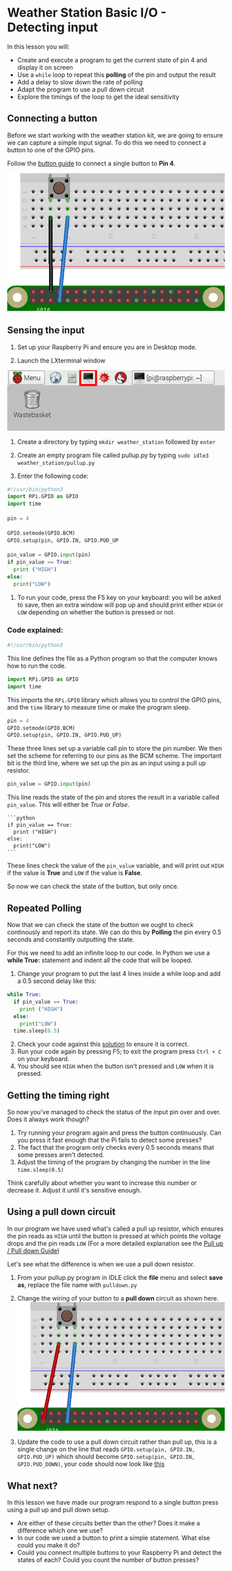 # Weather Station Basic I/O - Detecting input 

In this lesson you will:

- Create and execute a program to get the current state of pin 4 and display it on screen
- Use a `while` loop to repeat this **polling** of the pin and output the result
- Add a delay to slow down the rate of polling
- Adapt the program to use a pull down circuit
- Explore the timings of the loop to get the ideal sensitivity

## Connecting a button
Before we start working with the weather station kit, we are going to ensure we can capture a simple input signal. To do this we need to connect a button to one of the GPIO pins.

 Follow the [button guide](http://raspberrypi.org/guides/gpio/button.md) to connect a single button to **Pin 4**.

![Pull up wires](images/pull_up_wire.png)

## Sensing the input

1. Set up your Raspberry Pi and ensure you are in Desktop mode.

1. Launch the LXterminal window

  ![LX Terminal](images/lxterminal.png)

1. Create a directory by typing `mkdir weather_station` followed by `enter`

1. Create an empty program file called pullup.py by typing `sudo idle3 weather_station/pullup.py`

1. Enter the following code:

 ```python
 #!/usr/bin/python3
 import RPi.GPIO as GPIO
 import time

 pin = 4

 GPIO.setmode(GPIO.BCM)
 GPIO.setup(pin, GPIO.IN, GPIO.PUD_UP

 pin_value = GPIO.input(pin)
 if pin_value == True:
   print ("HIGH")
 else:
   print("LOW")
 ```

1. To run your code, press the F5 key on your keyboard: you will be asked to save, then an extra window will pop up and should print either `HIGH` or `LOW` depending on whether the button is pressed or not.

### Code explained:

  ```python
  #!/usr/bin/python3
  ```

This line defines the file as a Python program so that the computer knows how to run the code.

  ```python
  import RPi.GPIO as GPIO
  import time
  ```

This imports the `RPi.GPIO` library which allows you to control the GPIO pins, and the `time` library to measure time or make the program sleep.

  ```python
  pin = 4
  GPIO.setmode(GPIO.BCM)
  GPIO.setup(pin, GPIO.IN, GPIO.PUD_UP)
  ```

These three lines set up a variable call pin to store the pin number. We then set the scheme for referring to our pins as the BCM scheme. The important bit is the third line, where we set up the pin as an input using a pull up resistor.

   ```python
   pin_value = GPIO.input(pin)
   ```

This line reads the state of the pin and stores the result in a variable called `pin_value`. This will either be *True* or *False*.

    ```python
    if pin_value == True:
      print ("HIGH")
    else:
      print("LOW")
    ```

These lines check the value of the `pin_value` variable, and will print out `HIGH` if the value is **True** and `LOW` if the value is **False**.

So now we can check the state of the button, but only once.

## Repeated Polling
Now that we can check the state of the button we ought to check continously and report its state. We can do this by **Polling** the pin every 0.5 seconds and constantly outputting the state.

For this we need to add an infinite loop to our code. In Python we use a **while True:** statement and indent all the code that will be looped.

1. Change your program to put the last 4 lines inside a while loop and add a 0.5 second delay like this:

 ```python
 while True:
   if pin_value == True:
     print ("HIGH")
   else:
     print("LOW")
   time.sleep(0.5)
 ```
2. Check your code against this [solution](code/pullup.py) to ensure it is correct.
3. Run your code again by pressing F5; to exit the program press `Ctrl + C` on your keyboard.
4. You should see `HIGH` when the button isn't pressed and `LOW` when it is pressed.

## Getting the timing right

So now you've managed to check the status of the input pin over and over. Does it always work though?

1. Try running your program again and press the button continuously. Can you press it fast enough that the Pi fails to detect some presses?
2. The fact that the program only checks every 0.5 seconds means that some presses aren't detected.
3. Adjust the timing of the program by changing the number in the line
`time.sleep(0.5)`

Think carefully about whether you want to increase this number or decrease it. Adjust it until it's sensitive enough.

## Using a pull down circuit

In our program we have used what's called a pull up resistor, which ensures the pin reads as `HIGH` until the button is pressed at which points the voltage drops and the pin reads `LOW` (For a more detailed explanation see the [Pull up / Pull down Guide](http://raspberrypi.org/guides/GPIO/pull_up_down.md))

Let's see what the difference is when we use a pull down resistor.
1. From your pullup.py program in IDLE click the **file** menu and select **save as**, replace the file name with `pulldown.py`

2. Change the wiring of your button to a **pull down** circuit as shown here.
![Pull up wires](images/pull_down_wire.png)

3. Update the code to use a pull down circuit rather than pull up, this is a single change on the line that reads
`GPIO.setup(pin, GPIO.IN, GPIO.PUD_UP)`
which should become
`GPIO.setup(pin, GPIO.IN, GPIO.PUD_DOWN)`, your code should now look like [this](code/pulldown.py)

## What next?

In this lesson we have made our program respond to a single button press using a pull up and pull down setup.

- Are either of these circuits better than the other? Does it make a difference which one we use?
- In our code we used a button to print a simple statement. What else could you make it do?
- Could you connect multiple buttons to your Raspberry Pi and detect the states of each? Could you count the number of button presses?
